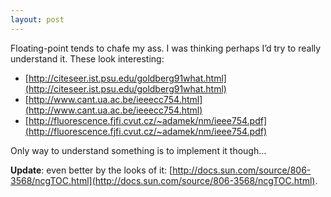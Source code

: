 ```yaml
---
layout: post
---
```


Floating-point tends to chafe my ass. I was thinking perhaps I&#8217;d try to really understand it. These look interesting:

* [http://citeseer.ist.psu.edu/goldberg91what.html](http://citeseer.ist.psu.edu/goldberg91what.html)
* [http://www.cant.ua.ac.be/ieeecc754.html](http://www.cant.ua.ac.be/ieeecc754.html)
* [http://fluorescence.fjfi.cvut.cz/~adamek/nm/ieee754.pdf](http://fluorescence.fjfi.cvut.cz/~adamek/nm/ieee754.pdf)

Only way to understand something is to implement it though&#8230;

**Update**: even better by the looks of it:
[http://docs.sun.com/source/806-3568/ncgTOC.html](http://docs.sun.com/source/806-3568/ncgTOC.html).

